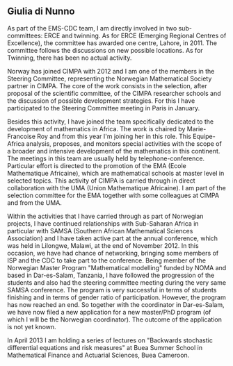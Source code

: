 
<html><head>

 
<html xmlns="http://www.w3.org/1999/xhtml" xml:lang="en" lang="en">
  <head>
<meta http-equiv="Content-Type" content="text/html; charset=utf-8" />
    <meta http-equiv="Content-Type" content="text/html; charset=utf-8" />
<title>EMS-CDC The European Mathematical Society Committee for Developing Countries</title>

<LINK rel="stylesheet" href="../style.css" type="text/css" title="style">

<body id=reportspage>

<?php include("../includes/topbit.php"); ?>

<h2>Giulia di Nunno</h2>
<p>As part of the EMS-CDC team, I am directly involved in two sub-committees: ERCE and twinning. As for ERCE (Emerging Regional Centres of Excellence), the committee has awarded one centre, Lahore, in 2011. The committee follows the discussions on new possible locations. As for Twinning, there has been no actual activity. 
</p><p>
Norway has joined CIMPA with 2012 and I am one of the members in the Steering Committee, representing the Norwegian Mathematical Society partner in CIMPA. The core of the work consists in the selection, after proposal of the scientific committee, of the CIMPA researcher schools and the discussion of possible development strategies. For this I have participated to the Steering Committee meeting in Paris in January. 
</p><p>Besides this activity, I have joined the team specifically dedicated to the development of mathematics in Africa. The work is chaired by Marie-Francoise Roy and from this year I'm joining her in this role. This Equipe-Africa analysis, proposes, and monitors special activities with the scope of a broader and intensive development of the mathematics in this continent. The meetings in this team are usually held by telephone-conference. Particular effort is directed to the promotion of the EMA (Ecole Mathematique Africaine), which are mathematical schools at master level in selected topics. This activity of CIMPA is carried through in direct collaboration with the UMA (Union Mathematique Africaine). I am part of the selection committee for the EMA together with some colleagues at CIMPA and from the UMA.
</p><p>
Within the activities that I have carried through as part of Norwegian projects, I have continued relationships with Sub-Saharan Africa in particular with SAMSA (Southern African Mathematical Sciences Association) and I have taken active part at the annual conference, which was held in Lilongwe, Malawi, at the end of November 2012. In this occasion, we have had chance of networking, bringing some members of ISP and the CDC to take part to the conference. Being member of the Norwegian Master Program "Mathematical modelling" funded by NOMA and based in Dar-es-Salam, Tanzania, I have followed the progression of the students and also had the steering committee meeting during the very same SAMSA conference. The program is very successful in terms of students finishing and in terms of gender ratio of participation. However, the program has now reached an end. So together with the coordinator in Dar-es-Salam, we have now filed a new application for a new master/PhD program (of which I will be the Norwegian coordinator). The outcome of the application is not yet known.
</p><p>In April 2013 I am holding a series of lectures on "Backwards stochastic differential equations and risk measures" at Buea Summer School in Mathematical Finance and Actuarial Sciences, Buea Cameroon.
</p>

<?php include("../includes/bottombit.php"); ?>


</body>
</html>
